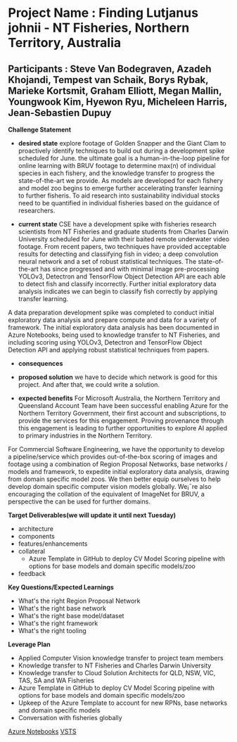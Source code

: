 

# Project Name : Finding Lutjanus johnii - NT Fisheries, Northern Territory, Australia 
## Participants : Steve Van Bodegraven, Azadeh Khojandi, Tempest van Schaik, Borys Rybak, Marieke Kortsmit, Graham Elliott, Megan Mallin, Youngwook Kim, Hyewon Ryu, Micheleen Harris, Jean-Sebastien Dupuy

__Challenge Statement__
 * __desired state__
explore footage of Golden Snapper and the Giant Clam to proactively identify techniques to build out during a development spike scheduled for June.
the ultimate goal is a human-in-the-loop pipeline for online learning with BRUV footage to determine max(n) of individual species in each fishery, and the knowledge transfer to progress the state-of-the-art we provide. As models are developed for each fishery and model zoo begins to emerge further accelerating transfer learning to further fisheris.
To aid research into sustainability individual stocks need to be quantified in individual fisheries based on the guidance of researchers.

 * __current state__
CSE have a development spike with fisheries research scientists from NT Fisheries and graduate students from Charles Darwin University scheduled for June with their baited remote underwater video footage.
From recent papers, two techniques have provided acceptable results for detecting and classifying fish in video; a deep convolution neural network and a set of robust statistical techniques. The state-of-the-art has since progressed and with minimal image pre-processing YOLOv3, Detectron and TensorFlow Object Detection API are each able to detect fish and classify incorrectly. Further initial exploratory data analysis indicates we can begin to classify fish correctly by applying transfer learning.

A data preparation development spike was completed to conduct initial exploratory data analysis and prepare compute and data for a variety of framework. The initial exploratory data analysis has been documented in Azure Notebooks, being used to knowledge transfer to NT Fisheries, and including scoring using YOLOv3, Detectron and TensorFlow Object Detection API and applying robust statistical techniques from papers.

 * __consequences__
 * __proposed solution__
we have to decide which network is good for this project. And after that, we could write a solution. 

 * __expected benefits__
For Microsoft Australia, the Northern Territory and Queensland Account Team have been successful enabling Azure for the Northern Territory Government, their first account and subscriptions, to provide the services for this engagement. Proving provenance through this engagement is leading to further opportunities to explore AI applied to primary industries in the Northern Territory.

For Commercial Software Engineering, we have the opportunity to develop a pipeline/service which provides out-of-the-box scoring of images and footage using a combination of Region Proposal Networks, base networks / models and framework, to expedite initial exploratory data analysis, drawing from domain specific model zoos. We then better equip ourselves to help develop domain specific computer vision models globally. We¡¯re also encouraging the collation of the equivalent of ImageNet for BRUV, a perspective the can be used for further domains.

__Target Deliverables(we will update it until next Tuesday)__
 * architecture
 * components
 * features/enhancements
 * collateral
   * Azure Template in GitHub to deploy CV Model Scoring pipeline with options for base models and domain specific models/zoo
 * feedback

__Key Questions/Expected Learnings__
 * What's the right Region Proposal Network
 * What's the right base network
 * What's the right base model/dataset
 * What's the right framework
 * What's the right tooling

__Leverage Plan__
 * Applied Computer Vision knowledge transfer to project team members
 * Knowledge transfer to NT Fisheries and Charles Darwin University
 * Knowledge transfer to Cloud Solution Architects for QLD, NSW, VIC, TAS, SA and WA Fisheries
 * Azure Template in GitHub to deploy CV Model Scoring pipeline with options for base models and domain specific models/zoo
 * Upkeep of the Azure Template to account for new RPNs, base networks and domain specific models
 * Conversation with fisheries globally


[Azure Notebooks](https://notebooks.azure.com/Codegraven/libraries/FindingLutjanusjohnii/html/README.md)
[VSTS](https://ntfisheriescse.visualstudio.com/Finding%20Lutjanus%20johnii/_backlogs/TaskBoard/Data%20Preparation)

